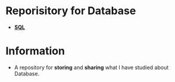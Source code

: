 # Reporisitory for Database
- [**SQL**](https://github.com/TIBBOH17/Database/tree/42ea5be682a1894757ac388759bc48b8926b3b41/SQL)

# Information
- A repository for **storing** and **sharing** what I have studied about Database.
